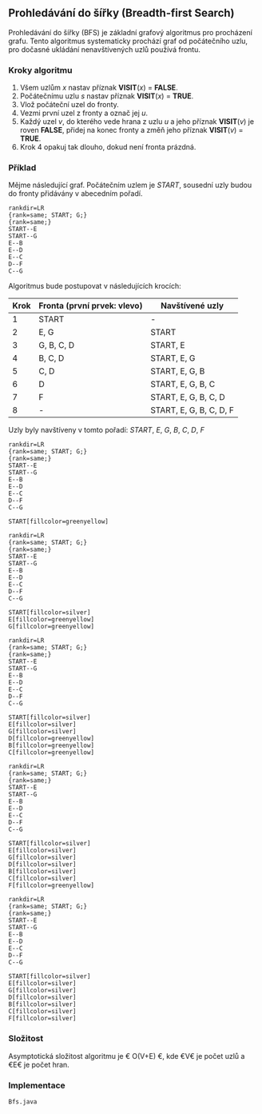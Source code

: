 ## Prohledávání do šířky (Breadth-first Search)

Prohledávání do šířky (BFS) je základní grafový algoritmus pro procházení grafu. Tento algoritmus systematicky prochází graf od počátečního uzlu, pro dočasné ukládání nenavštívených uzlů používá frontu.

### Kroky algoritmu

1. Všem uzlům *x* nastav příznak **VISIT**(*x*) = **FALSE**.
1. Počátečnímu uzlu *s* nastav příznak **VISIT**(*x*) = **TRUE**.
1. Vlož počáteční uzel do fronty.
1. Vezmi první uzel z fronty a označ jej *u*.
1. Každý uzel *v*, do kterého vede hrana z uzlu *u* a jeho příznak **VISIT**(*v*) je roven **FALSE**, přidej na konec fronty a změň jeho příznak **VISIT**(*v*) = **TRUE**.
1. Krok 4 opakuj tak dlouho, dokud není fronta prázdná.

### Příklad

Mějme následující graf. Počátečním uzlem je *START*, sousední uzly budou do fronty přidávány v abecedním pořadí.

```dot:graph
rankdir=LR
{rank=same; START; G;}
{rank=same;}
START--E
START--G
E--B
E--D
E--C
D--F
C--G
```

Algoritmus bude postupovat v následujících krocích:

| Krok | Fronta (první prvek: vlevo) | Navštívené uzly
|---|---|---
| 1 | START | -
| 2 | E, G | START
| 3 | G, B, C, D | START, E
| 4 | B, C, D | START, E, G
| 5 | C, D | START, E, G, B
| 6 | D | START, E, G, B, C
| 7 | F | START, E, G, B, C, D
| 8 | - | START, E, G, B, C, D, F

Uzly byly navštíveny v tomto pořadí: *START*, *E*, *G*, *B*, *C*, *D*, *F*

```dot:graph
rankdir=LR
{rank=same; START; G;}
{rank=same;}
START--E
START--G
E--B
E--D
E--C
D--F
C--G

START[fillcolor=greenyellow]
```

```dot:graph
rankdir=LR
{rank=same; START; G;}
{rank=same;}
START--E
START--G
E--B
E--D
E--C
D--F
C--G

START[fillcolor=silver]
E[fillcolor=greenyellow]
G[fillcolor=greenyellow]
```

```dot:graph
rankdir=LR
{rank=same; START; G;}
{rank=same;}
START--E
START--G
E--B
E--D
E--C
D--F
C--G

START[fillcolor=silver]
E[fillcolor=silver]
G[fillcolor=silver]
D[fillcolor=greenyellow]
B[fillcolor=greenyellow]
C[fillcolor=greenyellow]
```

```dot:graph
rankdir=LR
{rank=same; START; G;}
{rank=same;}
START--E
START--G
E--B
E--D
E--C
D--F
C--G

START[fillcolor=silver]
E[fillcolor=silver]
G[fillcolor=silver]
D[fillcolor=silver]
B[fillcolor=silver]
C[fillcolor=silver]
F[fillcolor=greenyellow]
```

```dot:graph
rankdir=LR
{rank=same; START; G;}
{rank=same;}
START--E
START--G
E--B
E--D
E--C
D--F
C--G

START[fillcolor=silver]
E[fillcolor=silver]
G[fillcolor=silver]
D[fillcolor=silver]
B[fillcolor=silver]
C[fillcolor=silver]
F[fillcolor=silver]
```

### Složitost

Asymptotická složitost algoritmu je € O(V+E) €, kde €V€ je počet uzlů a €E€ je počet hran.

### Implementace

```include:java
Bfs.java
```